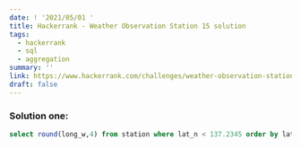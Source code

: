 ```yaml
---
date: ! '2021/05/01 '
title: Hackerrank - Weather Observation Station 15 solution
tags:
  - hackerrank
  - sql
  - aggregation
summary: ''
link: https://www.hackerrank.com/challenges/weather-observation-station-15
draft: false
---
```


### Solution one:

```sql
select round(long_w,4) from station where lat_n < 137.2345 order by lat_n desc limit 1;
```
